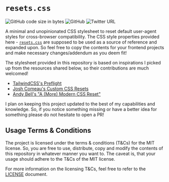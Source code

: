 # `resets.css`

![GitHub code size in bytes](https://img.shields.io/github/languages/code-size/Jarmos-san/neovim-docker?color=%23181717&label=Size&logo=github)
![GitHub](https://img.shields.io/github/license/Jarmos-san/neovim-docker?label=License&logo=github)
![Twitter URL](https://img.shields.io/twitter/url?style=social&url=https%3A%2F%2Fgithub.com%2FJarmos-san%2Fneovim-docker)

A minimal and unopinionated CSS stylesheet to reset default user-agent styles
for cross-browser compatibility. The CSS style properties provided here -
[`resets.css`](https://raw.githubusercontent.com/Jarmos-san/resets.css/main/resets.css)
are supposed to be used as a source of reference and expanded upon. So feel free
to copy the contents for your frontend projects and make necessary
changes/addendum as you deem fit!

The stylesheet provided in this repository is based on inspirations I picked up
from the resources shared below, so their contributions are much welcomed!

- [TailwindCSS's Preflight](https://unpkg.com/tailwindcss@3.3.5/src/css/preflight.css)
- [Josh Comeau's Custom CSS Resets](https://www.joshwcomeau.com/css/custom-css-reset/)
- [Andy Bell's "A (More) Modern CSS Reset"](https://andy-bell.co.uk/a-more-modern-css-reset/)

I plan on keeping this project updated to the best of my capabilities and
knowledge. So, if you notice something missing or have a better idea for
something please do not hesitate to open a PR!

## Usage Terms & Conditions

The project is licensed under the terms & conditions (T&Cs) for the MIT license.
So, you are free to use, distribute, copy and modify the contents of this
repository in whatever manner you want to. The caveat is, that your usage should
adhere to the T&Cs of the MIT license.

For more information on the licensing T&Cs, feel free to refer to the
[LICENSE](./LICENSE) document.
